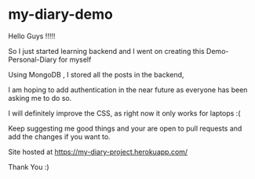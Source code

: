 # my-diary-demo

Hello Guys !!!!!

So I just started learning backend and I went on creating this Demo-Personal-Diary for myself

Using MongoDB , I stored all the posts in the backend,

I am hoping to add authentication in the near future as everyone has been asking me to do so.

I will definitely improve the CSS, as right now it only works for laptops :(

Keep suggesting me good things and your are open to pull requests and add the changes if you want to.

Site hosted at https://my-diary-project.herokuapp.com/

Thank You :)

